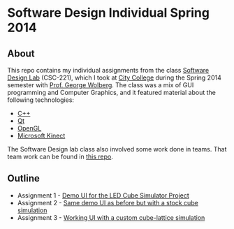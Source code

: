 Software Design Individual Spring 2014
====

About
----
This repo contains my individual assignments from the class
[Software Design Lab][1] (CSC-221), which I took at [City College][2]
during the Spring 2014 semester with [Prof. George Wolberg][3]. The
class was a mix of GUI programming and Computer Graphics, and it
featured material about the following technologies:

* [C++][4]
* [Qt][5]
* [OpenGL][6]
* [Microsoft Kinect][7]

The Software Design lab class also involved some work done in teams.
That team work can be found in [this repo][8].

Outline
----
* Assignment 1 - [Demo UI for the LED Cube Simulator Project][9]
* Assignment 2 - [Same demo UI as before but with a stock cube simulation][10]
* Assignment 3 - [Working UI with a custom cube-lattice simulation][11]

[1]: http://www-cs.ccny.cuny.edu/~wolberg/cs221/index.html
[2]: http://www.ccny.cuny.edu/
[3]: http://www-cs.engr.ccny.cuny.edu/~wolberg/
[4]: http://en.wikipedia.org/wiki/C%2B%2B
[5]: http://en.wikipedia.org/wiki/Qt_%28software%29
[6]: http://www.opengl.org/
[7]: http://en.wikipedia.org/wiki/Microsoft_Kinect
[8]: https://bitbucket.org/ian_s_mcb/software-design-team-spring2014
[9]: https://bitbucket.org/ian_s_mcb/software-design-individ-spring2014/src/tip/assign-1/ 
[10]: https://bitbucket.org/ian_s_mcb/software-design-individ-spring2014/src/tip/assign-2/
[11]: https://bitbucket.org/ian_s_mcb/software-design-individ-spring2014/src/tip/assign-3/

